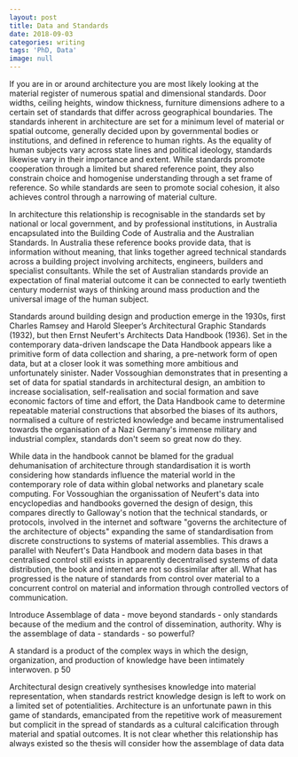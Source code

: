 ```yaml
---
layout: post
title: Data and Standards
date: 2018-09-03
categories: writing
tags: 'PhD, Data'
image: null
---
```


If you are in or around architecture you are most likely looking at the material register of numerous spatial and dimensional standards. Door widths, ceiling heights, window thickness, furniture dimensions adhere to a certain set of standards that differ across geographical boundaries. The standards inherent in architecture are set for a minimum level of material or spatial outcome, generally decided upon by governmental bodies or institutions, and defined in reference to human rights. As the equality of human subjects vary across state lines and political ideology, standards likewise vary in their importance and extent. While standards promote cooperation through a limited but shared reference point, they also constrain choice and homogenise understanding through a set frame of reference. So while standards are seen to promote social cohesion, it also achieves control through a narrowing of material culture.

In architecture this relationship is recognisable in the standards set by national or local government, and by professional institutions, in Australia encapsulated into the Building Code of Australia and the Australian Standards. In Australia these reference books provide data, that is information without meaning, that links together agreed technical standards across a building project involving architects, engineers, builders and specialist consultants. While the set of Australian standards provide an expectation of final material outcome it can be connected to early twentieth century modernist ways of thinking around mass production and the universal image of the human subject.

Standards around building design and production emerge in the 1930s, first Charles Ramsey and Harold Sleeper’s Architectural Graphic Standards (1932), but then Ernst Neufert's Architects Data Handbook (1936). Set in the contemporary data-driven landscape the Data Handbook appears like a primitive form of data collection and sharing, a pre-network form of open data, but at a closer look it was something more ambitious and unfortunately sinister. Nader Vossoughian demonstrates that in presenting a set of data for spatial standards in architectural design, an ambition to increase socialisation, self-realisation and social formation and save economic factors of time and effort, the Data Handbook came to determine repeatable material constructions that absorbed the biases of its authors, normalised a culture of restricted knowledge and became instrumentalised towards the organisation of a Nazi Germany's immense military and industrial complex, standards don't seem so great now do they.

While data in the handbook cannot be blamed for the gradual dehumanisation of architecture through standardisation it is worth considering how standards influence the material world in the contemporary role of data within global networks and planetary scale computing. For Vossoughian the organissation of Neufert's data into encyclopedias and handbooks governed the design of design, this compares directly to Galloway's notion that the technical standards, or protocols, involved in the internet and software "governs the architecture of the architecture of objects" expanding the same of standardisation from discrete constructions to systems of material assemblies. This draws a parallel with Neufert's Data Handbook and modern data bases in that centralised control still exists in apparently decentralised systems of data distribution, the book and internet are not so dissimilar after all. What has progressed is the nature of standards from control over material to a concurrent control on material and information through controlled vectors of communication.   

Introduce Assemblage of data - move beyond standards - only standards because of the medium and the control of dissemination, authority. Why is the assemblage of data - standards - so powerful?

A standard is a product of the complex ways in which the design, organization, and production of knowledge have been intimately interwoven. p 50

Architectural design creatively synthesises knowledge into material representation, when standards restrict knowledge design is left to work on a limited set of potentialities. Architecture is an unfortunate pawn in this game of standards, emancipated from the repetitive work of measurement but complicit in the spread of standards as a cultural calcification through material and spatial outcomes. It is not clear whether this relationship has always existed so the thesis will consider how the assemblage of data data
